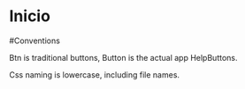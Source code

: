 # Inicio



#Conventions

Btn is traditional buttons, Button is the actual app HelpButtons.

Css naming is lowercase, including file names.
